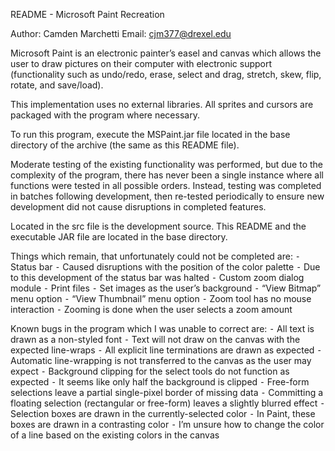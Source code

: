 README - Microsoft Paint Recreation

Author: Camden Marchetti
Email: cjm377@drexel.edu

Microsoft Paint is an electronic painter’s easel and canvas which allows the user to draw pictures on their computer with electronic support (functionality such as undo/redo, erase, select and drag, stretch, skew, flip, rotate, and save/load).

This implementation uses no external libraries. All sprites and cursors are packaged with the program where necessary. 


To run this program, execute the MSPaint.jar file located in the base directory of the archive (the same as this README file).


Moderate testing of the existing functionality was performed, but due to the complexity of the program, there has never been a single instance where all functions were tested in all possible orders. Instead, testing was completed in batches following development, then re-tested periodically to ensure new development did not cause disruptions in completed features. 

Located in the src file is the development source.
This README and the executable JAR file are located in the base directory.


Things which remain, that unfortunately could not be completed are:
    ⁃   Status bar 
    ⁃   Caused disruptions with the position of the color palette 
    ⁃   Due to this development of the status bar was halted
    ⁃   Custom zoom dialog module
    ⁃   Print files
    ⁃   Set images as the user’s background 
    ⁃   “View Bitmap” menu option
    ⁃   “View Thumbnail” menu option
    ⁃   Zoom tool has no mouse interaction
    ⁃   Zooming is done when the user selects a zoom amount 

Known bugs in the program which I was unable to correct are:
    ⁃   All text is drawn as a non-styled font
    ⁃   Text will not draw on the canvas with the expected line-wraps
    ⁃   All explicit line terminations are drawn as expected
    ⁃   Automatic line-wrapping is not transferred to the canvas as the user may expect
    ⁃   Background clipping for the select tools do not function as expected
    ⁃   It seems like only half the background is clipped
    ⁃   Free-form selections leave a partial single-pixel border of missing data
    ⁃   Committing a floating selection (rectangular or free-form) leaves a slightly blurred effect
    ⁃   Selection boxes are drawn in the currently-selected color
    ⁃   In Paint, these boxes are drawn in a contrasting color
    ⁃   I’m unsure how to change the color of a line based on the existing colors in the canvas

